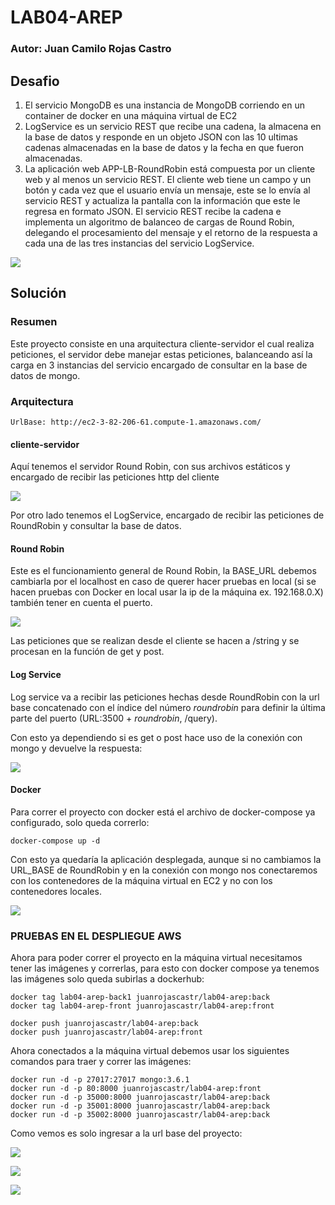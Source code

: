 # LAB04-AREP

### Autor: Juan Camilo Rojas Castro

## Desafio
1. El servicio MongoDB es una instancia de MongoDB corriendo en un container de docker en una máquina virtual de EC2
2. LogService es un servicio REST que recibe una cadena, la almacena en la base de datos y responde en un objeto JSON con las 10 ultimas cadenas almacenadas en la base de datos y la fecha en que fueron almacenadas.
3. La aplicación web APP-LB-RoundRobin está compuesta por un cliente web y al menos un servicio REST. El cliente web tiene un campo y un botón y cada vez que el usuario envía un mensaje, este se lo envía al servicio REST y actualiza la pantalla con la información que este le regresa en formato JSON. El servicio REST recibe la cadena e implementa un algoritmo de balanceo de cargas de Round Robin, delegando el procesamiento del mensaje y el retorno de la respuesta a cada una de las tres instancias del servicio LogService.

![](https://media.discordapp.net/attachments/691077311965167718/1032807458554527744/unknown.png)

## Solución

### Resumen
Este proyecto consiste en una arquitectura cliente-servidor el cual realiza peticiones, el servidor debe manejar estas 
peticiones, balanceando así la carga en 3 instancias del servicio encargado de consultar en la base de datos de mongo.

### Arquitectura

    UrlBase: http://ec2-3-82-206-61.compute-1.amazonaws.com/

#### cliente-servidor
Aquí tenemos el servidor Round Robin, con sus archivos estáticos y encargado de recibir las peticiones http del cliente

![](https://media.discordapp.net/attachments/584593411567517710/1032812474031951882/unknown.png)

Por otro lado tenemos el LogService, encargado de recibir las peticiones de RoundRobin y consultar la base de datos.

#### Round Robin

Este es el funcionamiento general de Round Robin, la BASE_URL debemos cambiarla por el localhost en caso de querer hacer
pruebas en local (si se hacen pruebas con Docker en local usar la ip de la máquina ex. 192.168.0.X) también tener en cuenta el puerto.

![](https://media.discordapp.net/attachments/584593411567517710/1032816814054461470/unknown.png)

Las peticiones que se realizan desde el cliente se hacen a /string y se procesan en la función de get y post.

#### Log Service

Log service va a recibir las peticiones hechas desde RoundRobin con la url base concatenado con el índice del número *roundrobin* para definir 
la última parte del puerto (URL:3500 + *roundrobin*, /query).

Con esto ya dependiendo si es get o post hace uso de la conexión con mongo y devuelve la respuesta:

![](https://media.discordapp.net/attachments/584593411567517710/1032832751595954278/unknown.png)

#### Docker

Para correr el proyecto con docker está el archivo de docker-compose ya configurado, solo queda correrlo:

    docker-compose up -d

Con esto ya quedaría la aplicación desplegada, aunque si no cambiamos la URL_BASE de RoundRobin y en la conexión con mongo 
nos conectaremos con los contenedores de la máquina virtual en EC2 y no con los contenedores locales.

![](https://media.discordapp.net/attachments/584593411567517710/1032839987785367592/unknown.png?width=1440&height=483)

### PRUEBAS EN EL DESPLIEGUE AWS

Ahora para poder correr el proyecto en la máquina virtual necesitamos tener las imágenes y correrlas, para esto
con docker compose ya tenemos las imágenes solo queda subirlas a dockerhub:

    docker tag lab04-arep-back1 juanrojascastr/lab04-arep:back
    docker tag lab04-arep-front juanrojascastr/lab04-arep:front

    docker push juanrojascastr/lab04-arep:back
    docker push juanrojascastr/lab04-arep:front

Ahora conectados a la máquina virtual debemos usar los siguientes comandos para traer y correr las imágenes:

    docker run -d -p 27017:27017 mongo:3.6.1
    docker run -d -p 80:8000 juanrojascastr/lab04-arep:front
    docker run -d -p 35000:8000 juanrojascastr/lab04-arep:back
    docker run -d -p 35001:8000 juanrojascastr/lab04-arep:back
    docker run -d -p 35002:8000 juanrojascastr/lab04-arep:back


Como vemos es solo ingresar a la url base del proyecto:

![](https://media.discordapp.net/attachments/584593411567517710/1032851101680144425/unknown.png)

![](https://media.discordapp.net/attachments/584593411567517710/1032849535485087744/unknown.png)

![](https://media.discordapp.net/attachments/584593411567517710/1032849711150923816/unknown.png)
